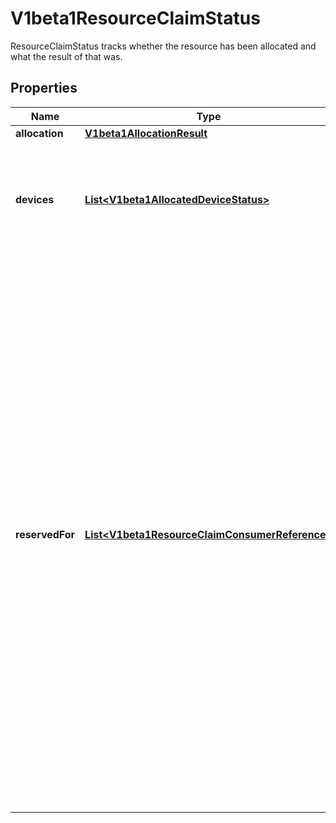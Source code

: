

# V1beta1ResourceClaimStatus

ResourceClaimStatus tracks whether the resource has been allocated and what the result of that was.
## Properties

Name | Type | Description | Notes
------------ | ------------- | ------------- | -------------
**allocation** | [**V1beta1AllocationResult**](V1beta1AllocationResult.md) |  |  [optional]
**devices** | [**List&lt;V1beta1AllocatedDeviceStatus&gt;**](V1beta1AllocatedDeviceStatus.md) | Devices contains the status of each device allocated for this claim, as reported by the driver. This can include driver-specific information. Entries are owned by their respective drivers. |  [optional]
**reservedFor** | [**List&lt;V1beta1ResourceClaimConsumerReference&gt;**](V1beta1ResourceClaimConsumerReference.md) | ReservedFor indicates which entities are currently allowed to use the claim. A Pod which references a ResourceClaim which is not reserved for that Pod will not be started. A claim that is in use or might be in use because it has been reserved must not get deallocated.  In a cluster with multiple scheduler instances, two pods might get scheduled concurrently by different schedulers. When they reference the same ResourceClaim which already has reached its maximum number of consumers, only one pod can be scheduled.  Both schedulers try to add their pod to the claim.status.reservedFor field, but only the update that reaches the API server first gets stored. The other one fails with an error and the scheduler which issued it knows that it must put the pod back into the queue, waiting for the ResourceClaim to become usable again.  There can be at most 256 such reservations. This may get increased in the future, but not reduced. |  [optional]



